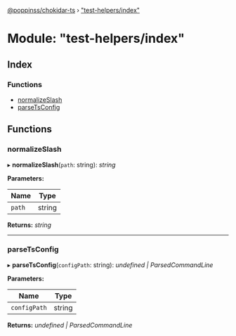 [@poppinss/chokidar-ts](../README.md) › ["test-helpers/index"](_test_helpers_index_.md)

# Module: "test-helpers/index"

## Index

### Functions

- [normalizeSlash](_test_helpers_index_.md#normalizeslash)
- [parseTsConfig](_test_helpers_index_.md#parsetsconfig)

## Functions

### normalizeSlash

▸ **normalizeSlash**(`path`: string): _string_

**Parameters:**

| Name   | Type   |
| ------ | ------ |
| `path` | string |

**Returns:** _string_

---

### parseTsConfig

▸ **parseTsConfig**(`configPath`: string): _undefined | ParsedCommandLine_

**Parameters:**

| Name         | Type   |
| ------------ | ------ |
| `configPath` | string |

**Returns:** _undefined | ParsedCommandLine_
